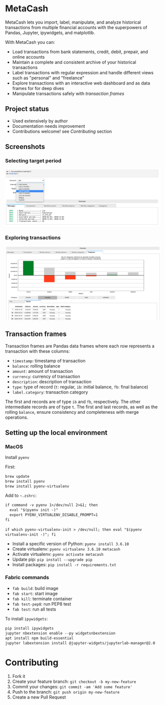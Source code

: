 # MetaCash

MetaCash lets you import, label, manipulate, and analyze historical transactions from multiple financial accounts
with the superpowers of Pandas, Jupyter, ipywidgets, and matplotlib.

With MetaCash you can:

* Load transactions from bank statements, credit, debit, prepair, and online accounts
* Maintain a complete and consistent archive of your historical transactions
* Label transactions with regular expression and handle different views such as "personal" and "freelance"  
* Explore transactions with an interactive web dashboard and as data frames for for deep dives
* Manipulate transactions safely with *transaction frames*

## Project status

* Used extensively by author
* Documentation needs improvement
* Contributions welcome! see *Contributing* section

## Screenshots

### Selecting target period

![Selecting target period](/screenshots/s1.png?raw=true)

### Exploring transactions

![Exploring transactions](/screenshots/s2.png?raw=true)

## Transaction frames

Transaction frames are Pandas data frames where each row represents a transaction with these columns:

* `timestamp`: timestamp of transaction
* `balance`: rolling balance
* `amount`: amount of transaction
* `currency`: currency of transaction
* `description`: description of transaction
* `type`: type of record (`t`: regular, `ib`: initial balance, `fb`: final balance)
* `label.category`: transaction category

The first and records are of type `ib` and `fb`, respectively. The other intermediate records are of type `t`.
The first and last records, as well as the rolling `balance`, ensure consistency and completeness with merge operations.

## Setting up the local environment

### MacOS

Install `pyenv`

First:

```
brew update
brew install pyenv
brew install pyenv-virtualenv
```

Add to `~.zshrc`:

```
if command -v pyenv 1>/dev/null 2>&1; then
  eval "$(pyenv init -)"
  export PYENV_VIRTUALENV_DISABLE_PROMPT=1
fi

if which pyenv-virtualenv-init > /dev/null; then eval "$(pyenv virtualenv-init -)"; fi
```

* Install a specific version of Python: `pyenv install 3.6.10`
* Create virtualenv: `pyenv virtualenv 3.6.10 metacash`
* Activate virtualenv: `pyenv activate metacash`
* Update pip: `pip install --upgrade pip`
* Install packages: `pip install -r requirements.txt`

### Fabric commands

* `fab build`: build image
* `fab start`: start image
* `fab kill`: terminate container
* `fab test-pep8`: run PEP8 test
* `fab test`: run all tests

To install `ipywidgets`:

```
pip install ipywidgets
jupyter nbextension enable --py widgetsnbextension
apt install npm build-essential
jupyter labextension install @jupyter-widgets/jupyterlab-manager@2.0
```

# Contributing

1. Fork it
2. Create your feature branch: `git checkout -b my-new-feature`
3. Commit your changes: `git commit -am 'Add some feature'`
4. Push to the branch: `git push origin my-new-feature`
5. Create a new Pull Request